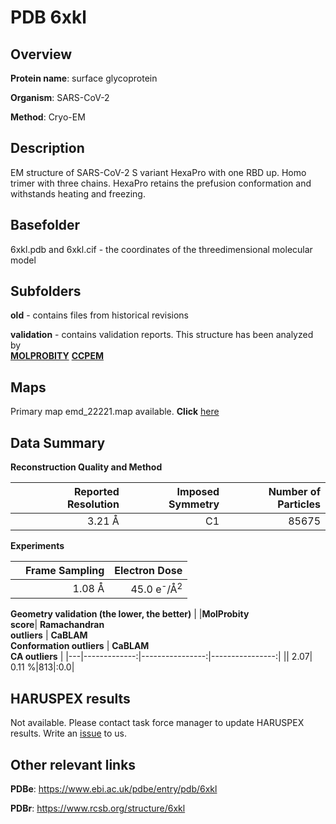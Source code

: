 # PDB 6xkl

## Overview

**Protein name**: surface glycoprotein

**Organism**: SARS-CoV-2

**Method**: Cryo-EM

## Description

EM structure of SARS-CoV-2 S variant HexaPro with one RBD up. Homo trimer with three chains. HexaPro retains the prefusion conformation and withstands heating and freezing. 

## Basefolder

6xkl.pdb and 6xkl.cif - the coordinates of the threedimensional molecular model

## Subfolders



**old** - contains files from historical revisions

**validation** - contains validation reports. This structure has been analyzed by <br>  [**MOLPROBITY**](https://github.com/thorn-lab/coronavirus_structural_task_force/tree/master/pdb/surface_glycoprotein/SARS-CoV-2/6xkl/validation/molprobity)   [**CCPEM**](https://github.com/thorn-lab/coronavirus_structural_task_force/tree/master/pdb/surface_glycoprotein/SARS-CoV-2/6xkl/validation/ccpem-validation) 



## Maps

Primary map emd_22221.map available. **Click** [here](http://ftp.wwpdb.org/pub/emdb/structures/EMD-22221/map/) 

## Data Summary
**Reconstruction Quality and Method**

|   | Reported Resolution | Imposed Symmetry | Number of Particles |
|---|-------------:|----------------:|--------------:|
|   |3.21 Å|C1|85675|

**Experiments**

|   | Frame Sampling | Electron Dose |
|---|-------------:|----------------:|
|   |1.08 Å|45.0 e<sup>-</sup>/Å<sup>2</sup>|

**Geometry validation (the lower, the better)**
|   |**MolProbity<br>score**| **Ramachandran<br>outliers** | **CaBLAM<br>Conformation outliers** | **CaBLAM<br>CA outliers** |
|---|-------------:|----------------:|----------------:|
||  2.07|  0.11 %|813|:0.0|

## HARUSPEX results

Not available. Please contact task force manager to update HARUSPEX results. Write an [issue](https://github.com/thorn-lab/coronavirus_structural_task_force/issues) to us.

## Other relevant links 
**PDBe**:  https://www.ebi.ac.uk/pdbe/entry/pdb/6xkl
 
**PDBr**: https://www.rcsb.org/structure/6xkl 
